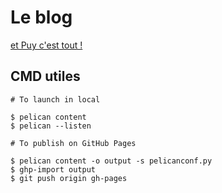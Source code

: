 # Le blog

[et Puy c'est tout !](https://camclrt.github.io/et-Puy-c-est-tout/ "et Puy c'est tout !")

## CMD utiles

````
# To launch in local

$ pelican content
$ pelican --listen
````

```
# To publish on GitHub Pages

$ pelican content -o output -s pelicanconf.py
$ ghp-import output
$ git push origin gh-pages
```